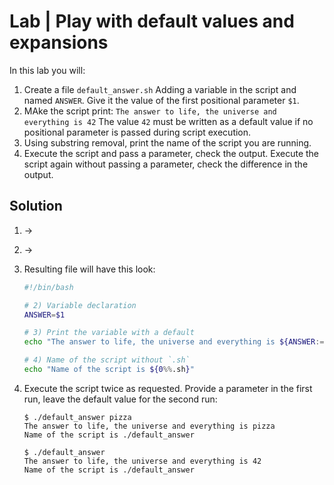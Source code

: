 # Lab | Play with default values and expansions

In this lab you will:

1. Create a file `default_answer.sh` Adding a variable in the script and named
   `ANSWER`. Give it the value of the first positional parameter `$1`.
2. MAke the script print: `The answer to life, the universe and everything is 42`
   The value `42` must be written as a default value if no positional parameter
   is passed during script execution.
3. Using substring removal, print the name of the script you are running.
4. Execute the script and pass a parameter, check the output. Execute the script
   again without passing a parameter, check the difference in the output.

## Solution

1. ->
2. ->
3. Resulting file will have this look:

   ```bash
   #!/bin/bash

   # 2) Variable declaration
   ANSWER=$1

   # 3) Print the variable with a default
   echo "The answer to life, the universe and everything is ${ANSWER:=42}"

   # 4) Name of the script without `.sh`
   echo "Name of the script is ${0%%.sh}"
   ```

4. Execute the script twice as requested. Provide a parameter in the first run,
   leave the default value for the second run:

   ```console
   $ ./default_answer pizza
   The answer to life, the universe and everything is pizza
   Name of the script is ./default_answer

   $ ./default_answer
   The answer to life, the universe and everything is 42
   Name of the script is ./default_answer
   ```
